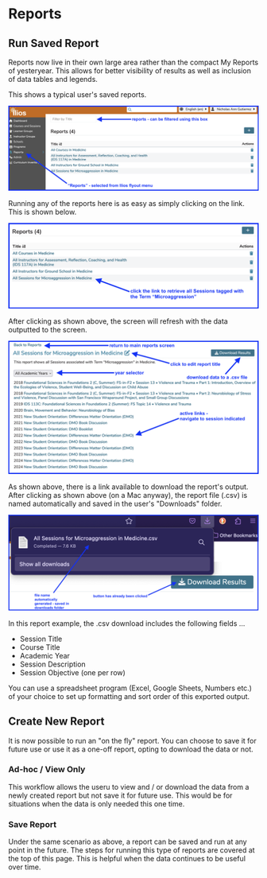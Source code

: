 # Reports

## Run Saved Report

Reports now live in their own large area rather than the compact My Reports of yesteryear. This allows for better visibility of results as well as inclusion of data tables and legends.

This shows a typical user's saved reports.

![Saved reports](../images/reports/saved_reports_start.png)

Running any of the reports here is as easy as simply clicking on the link. This is shown below.

![Run any report](../images/reports/run_selected_report.png)

After clicking as shown above, the screen will refresh with the data outputted to the screen. 

![Data displayed](../images/reports/report_data_displayed.png)

As shown above, there is a link available to download the report's output. After clicking as shown above (on a Mac anyway), the report file (.csv) is named automatically and saved in the user's "Downloads" folder.

![Download action shown](../images/reports/report_downloaded.png)

In this report example, the .csv download includes the following fields ...

* Session Title 
* Course Title 
* Academic Year
* Session Description
* Session Objective (one per row)

You can use a spreadsheet program (Excel, Google Sheets, Numbers etc.) of your choice to set up formatting and sort order of this exported output.

## Create New Report

It is now possible to run an "on the fly" report. You can choose to save it for future use or use it as a one-off report, opting to download the data or not.

### Ad-hoc / View Only

This workflow allows the useru to view and / or download the data from a newly created report but not save it for future use. This would be for situations when the data is only needed this one time.

### Save Report

Under the same scenario as above, a report can be saved and run at any point in the future. The steps for running this type of reports are covered at the top of this page. This is helpful when the data continues to be useful over time.
